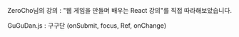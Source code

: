 ZeroCho님의 강의 : "웹 게임을 만들며 배우는 React 강의"를 직접 따라해보았습니다.

GuGuDan.js : 구구단 (onSubmit, focus, Ref, onChange)
